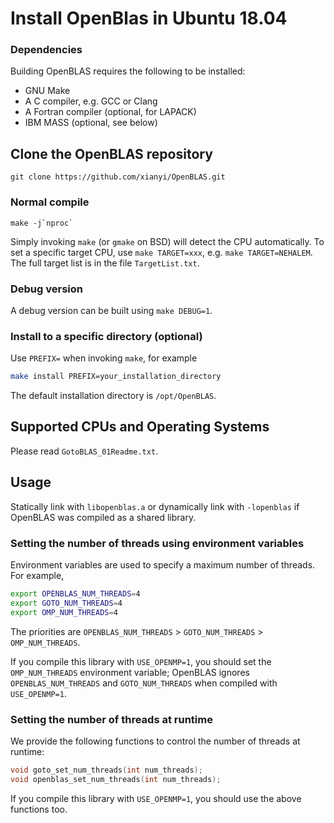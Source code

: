 # Install OpenBlas in Ubuntu 18.04


### Dependencies

Building OpenBLAS requires the following to be installed:

* GNU Make
* A C compiler, e.g. GCC or Clang
* A Fortran compiler (optional, for LAPACK)
* IBM MASS (optional, see below)


## Clone the OpenBLAS repository

```
git clone https://github.com/xianyi/OpenBLAS.git
```

### Normal compile

```
make -j`nproc`
```

Simply invoking `make` (or `gmake` on BSD) will detect the CPU automatically.
To set a specific target CPU, use `make TARGET=xxx`, e.g. `make TARGET=NEHALEM`.
The full target list is in the file `TargetList.txt`.

### Debug version

A debug version can be built using `make DEBUG=1`.

### Install to a specific directory (optional)

Use `PREFIX=` when invoking `make`, for example

```sh
make install PREFIX=your_installation_directory
```

The default installation directory is `/opt/OpenBLAS`.

## Supported CPUs and Operating Systems

Please read `GotoBLAS_01Readme.txt`.

## Usage

Statically link with `libopenblas.a` or dynamically link with `-lopenblas` if OpenBLAS was
compiled as a shared library.

### Setting the number of threads using environment variables

Environment variables are used to specify a maximum number of threads.
For example,

```sh
export OPENBLAS_NUM_THREADS=4
export GOTO_NUM_THREADS=4
export OMP_NUM_THREADS=4
```

The priorities are `OPENBLAS_NUM_THREADS` > `GOTO_NUM_THREADS` > `OMP_NUM_THREADS`.

If you compile this library with `USE_OPENMP=1`, you should set the `OMP_NUM_THREADS`
environment variable; OpenBLAS ignores `OPENBLAS_NUM_THREADS` and `GOTO_NUM_THREADS` when
compiled with `USE_OPENMP=1`.

### Setting the number of threads at runtime

We provide the following functions to control the number of threads at runtime:

```c
void goto_set_num_threads(int num_threads);
void openblas_set_num_threads(int num_threads);
```

If you compile this library with `USE_OPENMP=1`, you should use the above functions too.
